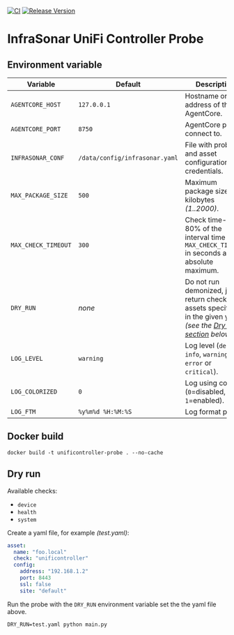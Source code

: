 [![CI](https://github.com/infrasonar/unificontroller-probe/workflows/CI/badge.svg)](https://github.com/infrasonar/unificontroller-probe/actions)
[![Release Version](https://img.shields.io/github/release/infrasonar/unificontroller-probe)](https://github.com/infrasonar/unificontroller-probe/releases)

# InfraSonar UniFi Controller Probe

## Environment variable

Variable            | Default                        | Description
------------------- | ------------------------------ | ------------
`AGENTCORE_HOST`    | `127.0.0.1`                    | Hostname or Ip address of the AgentCore.
`AGENTCORE_PORT`    | `8750`                         | AgentCore port to connect to.
`INFRASONAR_CONF`   | `/data/config/infrasonar.yaml` | File with probe and asset configuration like credentials.
`MAX_PACKAGE_SIZE`  | `500`                          | Maximum package size in kilobytes _(1..2000)_.
`MAX_CHECK_TIMEOUT` | `300`                          | Check time-out is 80% of the interval time with `MAX_CHECK_TIMEOUT` in seconds as absolute maximum.
`DRY_RUN`           | _none_                         | Do not run demonized, just return checks and assets specified in the given yaml _(see the [Dry run section](#dry-run) below)_.
`LOG_LEVEL`         | `warning`                      | Log level (`debug`, `info`, `warning`, `error` or `critical`).
`LOG_COLORIZED`     | `0`                            | Log using colors (`0`=disabled, `1`=enabled).
`LOG_FTM`           | `%y%m%d %H:%M:%S`              | Log format prefix.

## Docker build

```
docker build -t unificontroller-probe . --no-cache
```

## Dry run

Available checks:
- `device`
- `health`
- `system`

Create a yaml file, for example _(test.yaml)_:

```yaml
asset:
  name: "foo.local"
  check: "unificontroller"
  config:
    address: "192.168.1.2"
    port: 8443
    ssl: false
    site: "default"
```

Run the probe with the `DRY_RUN` environment variable set the the yaml file above.

```
DRY_RUN=test.yaml python main.py
```

